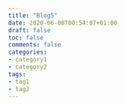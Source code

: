 ```yaml
---
title: "Blog5"
date: 2020-06-08T00:54:07+01:00
draft: false
toc: false
comments: false
categories:
- category1
- category2
tags:
- tag1
- tag2
---
```



<!--more-->
